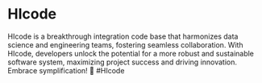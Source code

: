 # HIcode
HIcode is a breakthrough integration code base that harmonizes data science and engineering teams, fostering seamless collaboration. With HIcode, developers unlock the potential for a more robust and sustainable software system, maximizing project success and driving innovation. Embrace symplification! 🚀 #HIcode
